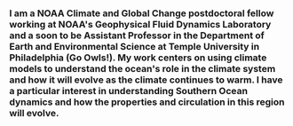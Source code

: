### I am a NOAA Climate and Global Change postdoctoral fellow working at NOAA's Geophysical Fluid Dynamics Laboratory and a soon to be Assistant Professor in the Department of Earth and Environmental Science at Temple University in Philadelphia (Go Owls!). My work centers on using climate models to understand the ocean's role in the climate system and how it will evolve as the climate continues to warm. I have a particular interest in understanding Southern Ocean dynamics and how the properties and circulation in this region will evolve.


<!--
**becki-beadling/becki-beadling** is a ✨ _special_ ✨ repository because its `README.md` (this file) appears on your GitHub profile.

Here are some ideas to get you started:

- 🔭 I’m currently working on ...
- 🌱 I’m currently learning ...
- 👯 I’m looking to collaborate on ...
- 🤔 I’m looking for help with ...
- 💬 Ask me about ...
- 📫 How to reach me: ...
- 😄 Pronouns: ...
- ⚡ Fun fact: ...
-->
